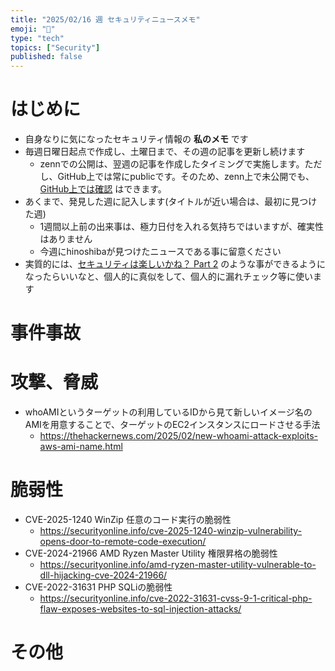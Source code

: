 ```yaml
---
title: "2025/02/16 週 セキュリティニュースメモ"
emoji: "🔖"
type: "tech"
topics: ["Security"]
published: false
---
```


# はじめに
* 自身なりに気になったセキュリティ情報の **私のメモ** です
* 毎週日曜日起点で作成し、土曜日まで、その週の記事を更新し続けます
    * zennでの公開は、翌週の記事を作成したタイミングで実施します。ただし、GitHub上では常にpublicです。そのため、zenn上で未公開でも、[GitHub上では確認](https://github.com/hinoshiba/zenn.dev/tree/main/articles) はできます。
* あくまで、発見した週に記入します(タイトルが近い場合は、最初に見つけた週)
    * 1週間以上前の出来事は、極力日付を入れる気持ちではいますが、確実性はありません
    * 今週にhinoshibaが見つけたニュースである事に留意ください
* 実質的には、[セキュリティは楽しいかね？ Part 2](https://negi.hatenablog.com/) のような事ができるようになったらいいなと、個人的に真似をして、個人的に漏れチェック等に使います

# 事件事故

# 攻撃、脅威
* whoAMIというターゲットの利用しているIDから見て新しいイメージ名のAMIを用意することで、ターゲットのEC2インスタンスにロードさせる手法
    * https://thehackernews.com/2025/02/new-whoami-attack-exploits-aws-ami-name.html

# 脆弱性
* CVE-2025-1240 WinZip 任意のコード実行の脆弱性
    * https://securityonline.info/cve-2025-1240-winzip-vulnerability-opens-door-to-remote-code-execution/
* CVE-2024-21966 AMD Ryzen Master Utility 権限昇格の脆弱性
    * https://securityonline.info/amd-ryzen-master-utility-vulnerable-to-dll-hijacking-cve-2024-21966/
* CVE-2022-31631 PHP SQLiの脆弱性
    * https://securityonline.info/cve-2022-31631-cvss-9-1-critical-php-flaw-exposes-websites-to-sql-injection-attacks/

# その他
